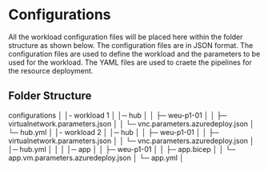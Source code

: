 # Configurations
All the workload configuration files will be placed here within the folder structure as shown below. The configuration files are in JSON format. The configuration files are used to define the workload and the parameters to be used for the workload. The YAML files are used to craete the pipelines for the resource deployment.

## Folder Structure
configurations
│
│- workload 1
│  │─ hub
│  │  ├─ weu-p1-01
│  │  ├─ virtualnetwork.parameters.json
│  │  └─ vnc.parameters.azuredeploy.json
│  └─ hub.yml
│
│- workload 2
│  │─ hub
│  │  ├─ weu-p1-01
│  │  ├─ virtualnetwork.parameters.json
│  │  └─ vnc.parameters.azuredeploy.json
│  │─ hub.yml
│  │
│  │─ app
│  │  ├─ weu-p1-01
│  │  ├─ app.bicep
│  │  └─ app.vm.parameters.azuredeploy.json
│  └─ app.yml
│